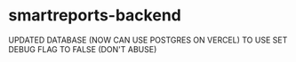 # smartreports-backend

UPDATED DATABASE (NOW CAN USE POSTGRES ON VERCEL) TO USE SET DEBUG FLAG TO FALSE (DON'T ABUSE)
